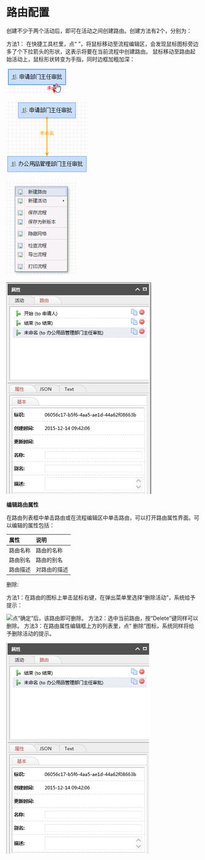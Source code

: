 # 路由配置

创建不少于两个活动后，即可在活动之间创建路由。创建方法有2个，分别为： 

方法1： 在快捷工具栏里，点“ ”，将鼠标移动至流程编辑区，会发现鼠标图标旁边多了个下拉箭头的形状，这表示将要在当前流程中创建路由。 鼠标移动至路由起始活动上，鼠标形状转变为手指，同时边框加粗加深：

![&#x5355;&#x51FB;&#x8BE5;&#x6D3B;&#x52A8;&#xFF0C;&#x518D;&#x5C06;&#x9F20;&#x6807;&#x79FB;&#x52A8;&#x81F3;&#x76EE;&#x6807;&#x6D3B;&#x52A8;&#x4E0A;&#xFF0C;&#x5355;&#x51FB;&#x9F20;&#x6807;&#x5DE6;&#x952E;&#xFF0C;&#x5373;&#x53EF;&#x5728;&#x4E24;&#x4E2A;&#x6D3B;&#x52A8;&#x4E4B;&#x95F4;&#x521B;&#x5EFA;&#x4E00;&#x6761;&#x201C;&#x672A;&#x547D;&#x540D;&#x201D;&#x8DEF;&#x7531;&#x3002;](../../.gitbook/assets/image%20%2856%29.png)

![&#x65B9;&#x6CD5;2&#xFF1A;&#x5728;&#x6D41;&#x7A0B;&#x7F16;&#x8F91;&#x533A;&#x57DF;&#x7684;&#x7A7A;&#x767D;&#x5904;&#x70B9;&#x51FB;&#x9F20;&#x6807;&#x5DE6;&#x952E;&#xFF0C;&#x5728;&#x5F39;&#x51FA;&#x7684;&#x83DC;&#x5355;&#x4E2D;&#x9009;&#x62E9;&#x201C;&#x65B0;&#x5EFA;&#x8DEF;&#x7531;&#x201D;&#xFF0C;&#x5176;&#x4ED6;&#x6B65;&#x9AA4;&#x540C;&#x4E0A;&#x3002;](../../.gitbook/assets/image%20%28137%29.png)

![&#x8DEF;&#x7531;&#x521B;&#x5EFA;&#x5B8C;&#x6210;&#x540E;&#xFF0C;&#x4F1A;&#x5728;&#x8DEF;&#x7531;&#x5217;&#x8868;&#x6846;&#x4E2D;&#x51FA;&#x73B0;&#xFF1A;](../../.gitbook/assets/image%20%28120%29.png)



![](../../.gitbook/assets/image%20%2884%29.png)




  


  **编辑路由属性**

在路由列表框中单击路由或在流程编辑区中单击路由，可以打开路由属性界面。可以编辑的属性包括：

| **属性** | **说明** |
| :--- | :--- |
| 路由名称 | 路由的名称 |
| 路由别名 | 路由的别名 |
| 路由描述 | 对路由的描述 |

删除:

方法1：在路由的图标上单击鼠标右键，在弹出菜单里选择“删除活动”，系统给予提示：

![&#x70B9;&#x201C;&#x786E;&#x5B9A;&#x201D;&#x540E;&#xFF0C;&#x8BE5;&#x8DEF;&#x7531;&#x5373;&#x53EF;&#x5220;&#x9664;&#x3002; &#x65B9;&#x6CD5;2&#xFF1A;&#x9009;&#x4E2D;&#x5F53;&#x524D;&#x8DEF;&#x7531;&#xFF0C;&#x6309;&#x201C;Delete&#x201D;&#x952E;&#x540C;&#x6837;&#x53EF;&#x4EE5;&#x5220;&#x9664;&#x3002; &#x65B9;&#x6CD5;3&#xFF1A;&#x5728;&#x8DEF;&#x7531;&#x5C5E;&#x6027;&#x7F16;&#x8F91;&#x6846;&#x4E0A;&#x65B9;&#x7684;&#x5217;&#x8868;&#x91CC;&#xFF0C;&#x70B9;&#x201C; &#x5220;&#x9664;&#x201D;&#x56FE;&#x6807;&#xFF0C;&#x7CFB;&#x7EDF;&#x540C;&#x6837;&#x5C06;&#x7ED9;&#x4E88;&#x5220;&#x9664;&#x6D3B;&#x52A8;&#x7684;&#x63D0;&#x793A;&#x3002;](../../.gitbook/assets/image%20%28111%29.png)

![](../../.gitbook/assets/image%20%28112%29.png)

